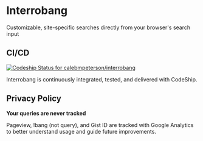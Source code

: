 # Interrobang
Customizable, site-specific searches directly from your browser's search input

## CI/CD

[ ![Codeship Status for calebmpeterson/interrobang](https://app.codeship.com/projects/84685410-0b95-0136-a02e-3a0ed76fbcd7/status?branch=master)](https://app.codeship.com/projects/281898)

Interrobang is continuously integrated, tested, and delivered with CodeShip.


## Privacy Policy

__Your queries are never tracked__

Pageview, !bang (not query), and Gist ID are tracked with Google
Analytics to better understand usage and guide future improvements.
